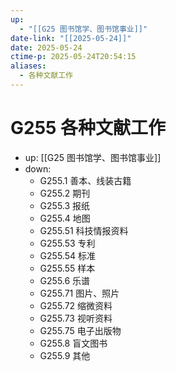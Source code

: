 ```yaml
---
up:
  - "[[G25 图书馆学、图书馆事业]]"
date-link: "[[2025-05-24]]"
date: 2025-05-24
ctime-p: 2025-05-24T20:54:15
aliases:
  - 各种文献工作
---
```


# G255 各种文献工作

- up: [[G25 图书馆学、图书馆事业]]
- down:	
	- G255.1 善本、线装古籍
	- G255.2 期刊
	- G255.3 报纸
	- G255.4 地图
	- G255.51 科技情报资料
	- G255.53 专利
	- G255.54 标准
	- G255.55 样本
	- G255.6 乐谱
	- G255.71 图片、照片
	- G255.72 缩微资料
	- G255.73 视听资料
	- G255.75 电子出版物
	- G255.8 盲文图书
	- G255.9 其他
	
